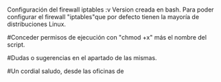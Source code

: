 # </SecuritySpider>
Configuración del firewall iptables :v
Version creada en bash.
Para poder configurar el firewall "iptables"que por defecto tienen la mayoría de distribuciones Linux.

#Conceder permisos de ejecución con "chmod +x" más el nombre del script.

#Dudas o sugerencias en el apartado de las mismas.

#Un cordial saludo, desde las oficinas de </SecuritySpider>

